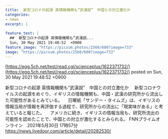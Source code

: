```yaml
---
title:  新型コロナの起源 英情報機関も“武漢説”　中国との対立激化か  
categories:
- news
excerpt: |
  
feature_text: |
  ##  新型コロナの起源 英情報機関も“武漢説...
  Sun, 30 May 2021 19:48:52  +0900
feature_image: "https://picsum.photos/2560/600?image=733"
image: "https://picsum.photos/2560/600?image=733"
---
```


[https://egg.5ch.net/test/read.cgi/scienceplus/1622371732/](https://egg.5ch.net/test/read.cgi/scienceplus/1622371732/)
posted on Sun, 30 May 2021 19:48:52  +0900

<!--more-->

新型コロナの起源 英情報機関も“武漢説”　中国との対立激化か 　新型コロナウイルスの起源をめぐり、イギリスの情報機関も、中国・武漢の研究所から流出した可能性があるとみている。 　日曜紙「サンデー・タイムズ」は、イギリスの情報当局が情報を再評価する過程で、研究所からの流出に「現実味がある」と考えていると報じた。 　アメリカに続き、イギリスの情報当局も、研究所流出の可能性を認めたことで、中国との対立が激化するとみられる。 FNNプライムオンライン　2021年5月30日 17時57分 https://news.livedoor.com/article/detail/20282530/
